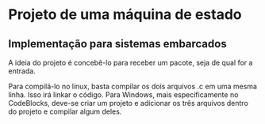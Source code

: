 # Projeto de uma máquina de estado
## Implementação para sistemas embarcados

A ideia do projeto é concebê-lo para receber um pacote, seja de qual for a entrada.

Para compilá-lo no linux, basta compilar os dois arquivos .c em uma mesma linha. Isso irá linkar o código.
Para Windows, mais especificamente no CodeBlocks, deve-se criar um projeto e adicionar os três arquivos dentro do projeto e compilar algum deles.

